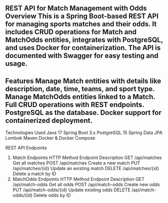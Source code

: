 REST API for Match Management with Odds
Overview
This is a Spring Boot-based REST API for managing sports matches and their odds. It includes CRUD operations for Match and MatchOdds entities, integrates with PostgreSQL, and uses Docker for containerization. The API is documented with Swagger for easy testing and usage.
----------------------
Features
Manage Match entities with details like description, date, time, teams, and sport type.
Manage MatchOdds entities linked to a Match.
Full CRUD operations with REST endpoints.
PostgreSQL as the database.
Docker support for containerized deployment.
----------------------
Technologies Used
Java 17
Spring Boot 3.x
PostgreSQL 15
Spring Data JPA
Lombok
Maven
Docker & Docker Compose

REST API Endpoints
1. Match Endpoints
HTTP Method	    Endpoint	        Description
GET	          /api/matches	      Get all matches
POST	        /api/matches	      Create a new match
PUT	          /api/matches/{id}	  Update an existing match
DELETE	      /api/matches/{id}	  Delete a match by ID
2. MatchOdds Endpoints
HTTP Method	    Endpoint	          Description
GET	          /api/match-odds	      Get all odds
POST	        /api/match-odds	      Create new odds
PUT	          /api/match-odds/{id}	Update existing odds
DELETE	      /api/match-odds/{id}	Delete odds by ID
